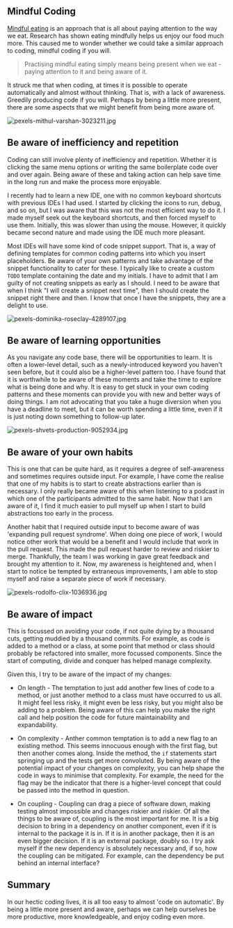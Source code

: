 ## Mindful Coding

[Mindful eating](https://www.bbcgoodfood.com/howto/guide/how-eat-mindfully) is an approach that is all about paying attention to the way we eat. Research has shown eating mindfully helps us enjoy our food much more. This caused me to wonder whether we could take a similar approach to coding, mindful coding if you will.

> Practising mindful eating simply means being present when we eat - paying attention to it and being aware of it.

It struck me that when coding, at times it is possible to operate automatically and almost without thinking. That is, with a lack of awareness. Greedily producing code if you will. Perhaps by being a little more present, there are some aspects that we might benefit from being more aware of.

![pexels-mithul-varshan-3023211.jpg](https://cdn.hashnode.com/res/hashnode/image/upload/v1640022310860/NpSZ-cr_l.jpeg)

## Be aware of inefficiency and repetition

Coding can still involve plenty of inefficiency and repetition. Whether it is clicking the same menu options or writing the same boilerplate code over and over again. Being aware of these and taking action can help save time in the long run and make the process more enjoyable.

I recently had to learn a new IDE, one with no common keyboard shortcuts with previous IDEs I had used. I started by clicking the icons to run, debug, and so on, but I was aware that this was not the most efficient way to do it. I made myself seek out the keyboard shortcuts, and then forced myself to use them. Initially, this was slower than using the mouse. However, it quickly became second nature and made using the IDE much more pleasant. 

Most IDEs will have some kind of code snippet support. That is, a way of defining templates for common coding patterns into which you insert placeholders. Be aware of your own patterns and take advantage of the snippet functionality to cater for these. I typically like to create a custom `TODO` template containing the date and my initials. I have to admit that I am guilty of not creating snippets as early as I should. I need to be aware that when I think "I will create a snippet next time", then I should create the snippet right there and then. I know that once I have the snippets, they are a delight to use.

![pexels-dominika-roseclay-4289107.jpg](https://cdn.hashnode.com/res/hashnode/image/upload/v1640022339780/juznx9Rio.jpeg)

## Be aware of learning opportunities

As you navigate any code base, there will be opportunities to learn. It is often a lower-level detail, such as a newly-introduced keyword you haven't seen before, but it could also be a higher-level pattern too. I have found that it is worthwhile to be aware of these moments and take the time to explore what is being done and why. It is easy to get stuck in your own coding patterns and these moments can provide you with new and better ways of doing things. I am not advocating that you take a huge diversion when you have a deadline to meet, but it can be worth spending a little time, even if it is just noting down something to follow-up later.

![pexels-shvets-production-9052934.jpg](https://cdn.hashnode.com/res/hashnode/image/upload/v1640022365231/87CDy4eyF.jpeg)

## Be aware of your own habits

This is one that can be quite hard, as it requires a degree of self-awareness and sometimes requires outside input. For example, I have come the realise that one of my habits is to start to create abstractions earlier than is necessary. I only really became aware of this when listening to a podcast in which one of the participants admitted to the same habit. Now that I am aware of it, I find it much easier to pull myself up when I start to build abstractions too early in the process.

Another habit that I required outside input to become aware of was 'expanding pull request syndrome'. When doing one piece of work, I would notice other work that would be a benefit and I would include that work in the pull request. This made the pull request harder to review and riskier to merge. Thankfully, the team I was working in gave great feedback and brought my attention to it. Now, my awareness is heightened and, when I start to notice be tempted by extraneous improvements, I am able to stop myself and raise a separate piece of work if necessary.

![pexels-rodolfo-clix-1036936.jpg](https://cdn.hashnode.com/res/hashnode/image/upload/v1640022406700/HNbCWC5Yn.jpeg)

## Be aware of impact

This is focussed on avoiding your code, if not quite dying by a thousand cuts, getting muddied by a thousand commits. For example, as code is added to a method or a class, at some point that method or class should probably be refactored into smaller, more focussed components. Since the start of computing, divide and conquer has helped manage complexity. 

Given this, I try to be aware of the impact of my changes:

* On length - The temptation to just add another few lines of code to a method, or just another method to a class must have occurred to us all. It might feel less risky, it might even be less risky, but you might also be adding to a problem. Being aware of this can help you make the right call and help position the code for future maintainability and expandability.

* On complexity - Anther common temptation is to add a new flag to an existing method. This seems innocuous enough with the first flag, but then another comes along. Inside the method, the `if` statements start springing up and the tests get more convoluted. By being aware of the potential impact of your changes on complexity, you can help shape the code in ways to minimise that complexity. For example, the need for the flag may be the indicator that there is a higher-level concept that could be passed into the method in question. 

* On coupling - Coupling can drag a piece of software down, making testing almost impossible and changes riskier and riskier. Of all the things to be aware of, coupling is the most important for me. It is a big decision to bring in a dependency on another component, even if it is internal to the package it is in. If it is in another package, then it is an even bigger decision. If it is an external package, doubly so. I try ask myself if the new dependency is absolutely necessary and, if so, how the coupling can be mitigated. For example, can the dependency be put behind an internal interface?

## Summary

In our hectic coding lives, it is all too easy to almost 'code on automatic'. By being a little more present and aware, perhaps we can help ourselves be more productive, more knowledgeable, and enjoy coding even more.